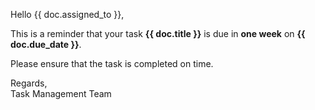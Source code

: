 <p>Hello {{ doc.assigned_to }},</p>

<p>This is a reminder that your task <strong>{{ doc.title }}</strong> is due in <strong>one week</strong> on <strong>{{ doc.due_date }}</strong>.</p>

<p>Please ensure that the task is completed on time.</p>

<p>Regards,<br />
Task Management Team</p>
